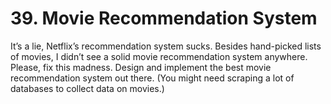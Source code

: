# 39. Movie Recommendation System

It’s a lie, Netflix’s recommendation system sucks. Besides hand-picked lists of movies, I didn’t see a solid movie recommendation system anywhere.
Please, fix this madness. Design and implement the best movie recommendation system out there.
(You might need scraping a lot of databases to collect data on movies.)
